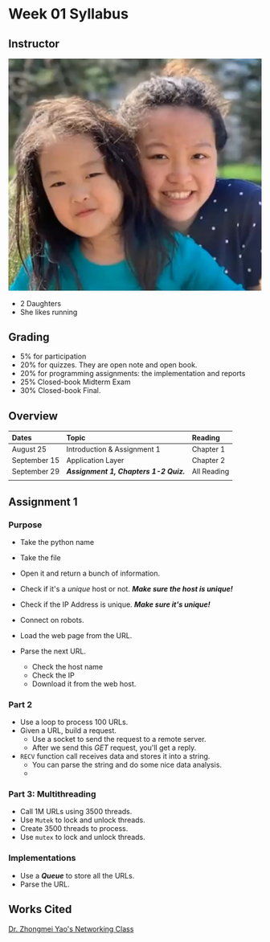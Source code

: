# Week 01 Syllabus

## Instructor

![Dr. Yao has two daughters.](../../.gitbook/assets/image%20%28224%29.png)

* 2 Daughters
* She likes running

## Grading

* 5% for participation
* 20% for quizzes. They are open note and open book.
* 20% for programming assignments: the implementation and reports
* 25% Closed-book Midterm Exam
* 30% Closed-book Final.

## Overview

| Dates | Topic | Reading |
| :--- | :--- | :--- |
| August 25 | Introduction & Assignment 1 | Chapter 1 |
| September 15 | Application Layer | Chapter 2 |
| September 29 | _**Assignment 1, Chapters 1-2 Quiz.**_ | All Reading |
|  |  |  |

## Assignment 1

### Purpose

* Take the python name
* Take the file
* Open it and return a bunch of information.
* Check if it's a _unique_ host or not. _**Make sure the host is unique!**_
* Check if the IP Address is unique. _**Make sure it's unique!**_
* Connect on robots. 
* Load the web page from the URL.



* Parse the next URL.
  * Check the host name
  * Check the IP
  * Download it from the web host.

### Part 2

* Use a loop to process 100 URLs.
* Given a URL, build a request.
  * Use a socket to send the request to a remote server.
  * After we send this _GET_ request, you'll get a reply.
* `RECV` function call receives data and stores it into a string.
  * You can parse the string and do some nice data analysis.
  * 

### Part 3: Multithreading

* Call 1M URLs using 3500 threads.
* Use `Mutek` to lock and unlock threads.
* Create 3500 threads to process.
* Use `mutex` to lock and unlock threads.

### Implementations

* Use a _**Queue**_ to store all the URLs.
* Parse the URL.



## Works Cited

[Dr. Zhongmei Yao's Networking Class](https://academic.udayton.edu/zhongmeiyao/)







